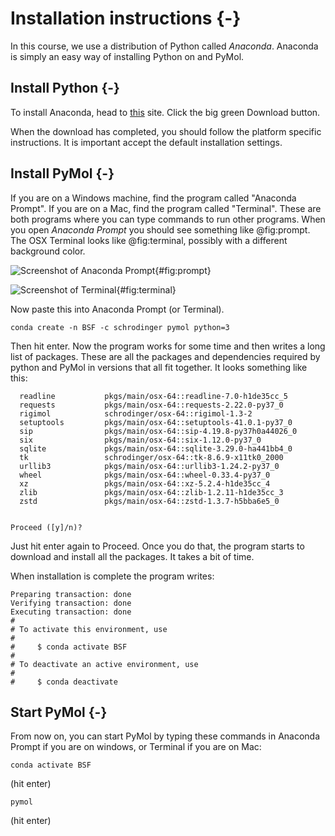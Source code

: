# Installation instructions {-}

<!-- TODO: Figure  out whether to tell students from Gregers class to call their environment something different, og whether the environment for both Gregers and Ditlevs classes should both be called "pymol". -->

<!-- TODO: Add note to students that had Gregers class, that they have already installed Anaconda and Pymol, and that they only need to install VScode (if they don't alrady have it). -->


In this course, we use a distribution of Python called *Anaconda*. Anaconda is simply an easy way of installing Python on and PyMol.

## Install Python {-}

To install Anaconda, head to [this](https://www.anaconda.com/download) site. Click the big green Download button.

When the download has completed, you should follow the platform specific instructions. It is important accept the default installation settings.

## Install PyMol {-}

If you are on a Windows machine, find the program called "Anaconda Prompt". If you are on a Mac, find the program called "Terminal". These are both programs where you can type commands to run other programs. When you open *Anaconda Prompt* you should see something like @fig:prompt. The OSX Terminal looks like @fig:terminal, possibly with a different background color.

![Screenshot of Anaconda Prompt](./images/anaconda_prompt.jpg){#fig:prompt}

![Screenshot of Terminal](./images/terminal.png){#fig:terminal}

Now paste this into Anaconda Prompt (or Terminal).

```
conda create -n BSF -c schrodinger pymol python=3
```

Then hit enter. Now the program works for some time and then writes a long list of packages. These are all the packages and dependencies required by python and PyMol in versions that all fit together. It looks something like this:

```
  readline           pkgs/main/osx-64::readline-7.0-h1de35cc_5
  requests           pkgs/main/osx-64::requests-2.22.0-py37_0
  rigimol            schrodinger/osx-64::rigimol-1.3-2
  setuptools         pkgs/main/osx-64::setuptools-41.0.1-py37_0
  sip                pkgs/main/osx-64::sip-4.19.8-py37h0a44026_0
  six                pkgs/main/osx-64::six-1.12.0-py37_0
  sqlite             pkgs/main/osx-64::sqlite-3.29.0-ha441bb4_0
  tk                 schrodinger/osx-64::tk-8.6.9-x11tk0_2000
  urllib3            pkgs/main/osx-64::urllib3-1.24.2-py37_0
  wheel              pkgs/main/osx-64::wheel-0.33.4-py37_0
  xz                 pkgs/main/osx-64::xz-5.2.4-h1de35cc_4
  zlib               pkgs/main/osx-64::zlib-1.2.11-h1de35cc_3
  zstd               pkgs/main/osx-64::zstd-1.3.7-h5bba6e5_0


Proceed ([y]/n)? 
```

Just hit enter again to Proceed. Once you do that, the program starts to download and install all the packages. It takes a bit of time.

When installation is complete the program writes:

```
Preparing transaction: done
Verifying transaction: done
Executing transaction: done
#
# To activate this environment, use
#
#     $ conda activate BSF
#
# To deactivate an active environment, use
#
#     $ conda deactivate
```

## Start PyMol {-}

From now on, you can start PyMol by typing these commands in Anaconda Prompt if you are on windows, or Terminal if you are on Mac:

```
conda activate BSF
```

(hit enter)

```
pymol
```

(hit enter)
